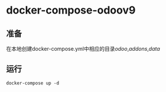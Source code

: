 # docker-compose-odoov9
## 准备
在本地创建docker-compose.yml中相应的目录*odoo*,*addons*,*data*
## 运行
`docker-compose up -d`
